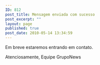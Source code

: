```yaml
---
ID: 812
post_title: Mensagem enviada com sucesso
post_excerpt: ""
layout: page
published: true
post_date: 2010-05-14 13:34:59
---
```

Em breve estaremos entrando em contato.

Atenciosamente,
Equipe GrupoNews